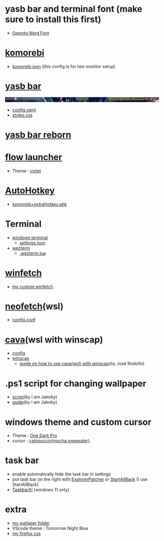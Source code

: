 # yasb bar and terminal font (make sure to install this first)
* [0xproto Nerd Font](https://github.com/ryanoasis/nerd-fonts/releases/download/v3.2.1/0xProto.zip)

# [komorebi](https://github.com/LGUG2Z/komorebi)
* [komorebi.json](https://github.com/Rifqi2007c/windows-custom-desktop-pack/blob/main/komorebi.json) (this config is for two monitor setup)

# [yasb bar](https://github.com/da-rth/yasb)
![alt text](asset/topbar.png)
* [config.yaml](https://github.com/Rifqi2007c/windows-custom-desktop-pack/blob/main/.yasb/config.yaml)
* [styles.css](https://github.com/Rifqi2007c/windows-custom-desktop-pack/blob/main/.yasb/styles.css)

# [yasb bar reborn](https://github.com/amnweb/yasb)

# [flow launcher](https://www.flowlauncher.com/)
* Theme : [violet](https://github.com/eliaszon/Violet.flow)

# [AutoHotkey](https://www.autohotkey.com/)
* [komorebi+extraHotkey.ahk](https://github.com/Rifqi2007c/windows-custom-desktop-pack/blob/main/komorebi%2BextraHotkey.ahk)

# Terminal
* [windows terminal](https://github.com/microsoft/terminal)
   - [settings.json](https://github.com/Rifqi2007c/windows-custom-desktop-pack/blob/main/settings.json)
* [wezterm](https://wezfurlong.org/wezterm/index.html)
   - [.wezterm.lua](https://github.com/Rifqi2007c/windows-custom-desktop-pack/blob/main/.wezterm.lua)

# [winfetch](https://github.com/lptstr/winfetch)
* [my custom winfetch](https://github.com/Rifqi2007c/winfetch-custom-theme)

# [neofetch](https://github.com/dylanaraps/neofetch)(wsl)
* [config.conf](https://github.com/Rifqi2007c/windows-custom-desktop-pack/blob/main/config.conf)

# [cava](https://github.com/karlstav/cava)(wsl with winscap)
* [config](https://github.com/Rifqi2007c/windows-custom-desktop-pack/blob/main/config)
* [winscap](https://github.com/quantum5/winscap)
  - [guide on how to use cava(wsl) with winscap](https://www.youtube.com/watch?v=Sp1Qjdqt4TQ&list=WL&index=1&t=77s)(by José Rodolfo)

# .ps1 script for changing wallpaper
* [script](https://github.com/I-Am-Jakoby/PowerShell-for-Hackers/blob/main/Functions/Set-WallPaper.md)(by I am Jakoby)
* [guide](https://www.youtube.com/watch?v=N1Vdkd7P_cM)(by I am Jakoby)

# windows theme and custom cursor
* Theme : [One Dark Pro](https://www.deviantart.com/niivu/art/One-Dark-Pro-for-Windows-11-930312689)
* cursor : [catppuccin(mocha rosewater)](https://www.deviantart.com/niivu/art/Catppuccin-Cursors-921387705)

# task bar
* enable automatically hide the task bar in settings
* put task bar on the right with [ExplorerPatcher](https://github.com/valinet/ExplorerPatcher) or [StartAllBack](https://www.startallback.com/) (I use StartAllBack)
* [TaskbarXI](https://github.com/ChrisAnd1998/TaskbarXI) (windows 11 only)

# extra
* [my wallaper folder](https://drive.google.com/drive/folders/1GuL6vkfVSh4UMI_UacVN7z4jhkNDJDlW?usp=drive_link)
* VScode theme : Tomorrow Night Blue
* [my firefox css](https://github.com/Rifqi2007c/firefox-css)
